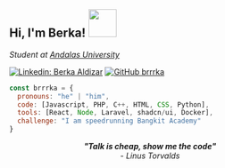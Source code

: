 <h2> Hi, I'm Berka! <img src="https://media.giphy.com/media/mGcNjsfWAjY5AEZNw6/giphy.gif" width="50"></h2>
<p><em>Student at <a href="http://www.unb.br">Andalas University</a> 
</em></p>

[![Linkedin: Berka Aldizar](https://img.shields.io/badge/-Berka_Aldizar-blue?style=flat-square&logo=Linkedin&logoColor=white&link=https://www.linkedin.com/in/berka-aldizar/)](https://www.linkedin.com/in/berka-aldizar-565816210/)
[![GitHub brrrka](https://img.shields.io/github/followers/brrrka?label=brrrka&style=social)](https://github.com/brrrka)


```javascript
const brrrka = {
  pronouns: "he" | "him",
  code: [Javascript, PHP, C++, HTML, CSS, Python],
  tools: [React, Node, Laravel, shadcn/ui, Docker],
  challenge: "I am speedrunning Bangkit Academy"
}
```

<div align="center"> <em><b>"Talk is cheap, show me the code"</b><br>- Linus Torvalds</em>  </div>
